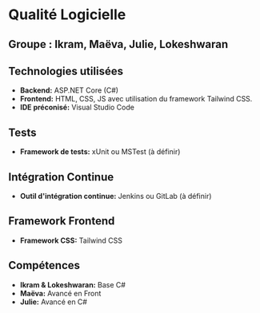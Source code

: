 # Qualité Logicielle

## **Groupe :** Ikram, Maëva, Julie, Lokeshwaran

## Technologies utilisées
- **Backend:** ASP.NET Core (C#)
- **Frontend:** HTML, CSS, JS avec utilisation du framework Tailwind CSS.
- **IDE préconisé:** Visual Studio Code

## Tests
- **Framework de tests:** xUnit ou MSTest (à définir)

## Intégration Continue
- **Outil d'intégration continue:** Jenkins ou GitLab (à définir)

## Framework Frontend
- **Framework CSS:** Tailwind CSS


## Compétences
- **Ikram & Lokeshwaran:** Base C#
- **Maëva:** Avancé en Front
- **Julie:** Avancé en C#




